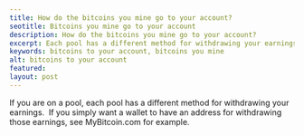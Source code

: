 ```yaml
---
title: How do the bitcoins you mine go to your account?
seotitle: Bitcoins you mine go to your account
description: How do the bitcoins you mine go to your account?
excerpt: Each pool has a different method for withdrawing your earnings.
keywords: bitcoins to your account, bitcoins you mine
alt: bitcoins to your account
featured: 
layout: post
---
```

If you are on a pool, each pool has a different method for withdrawing your earnings.  If you simply want a wallet to have an address for withdrawing those earnings, see MyBitcoin.com for example.
